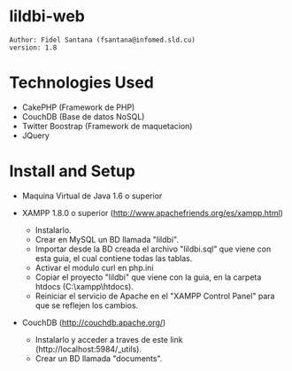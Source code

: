 lildbi-web
==========

    Author: Fidel Santana (fsantana@infomed.sld.cu)       
    version: 1.8
    
    
    
Technologies Used
=================

- CakePHP (Framework de PHP)
- CouchDB (Base de datos NoSQL)
- Twitter Boostrap (Framework de maquetacion)
- JQuery


    
Install and Setup
=================

- Maquina Virtual de Java 1.6 o superior

- XAMPP 1.8.0 o superior (http://www.apachefriends.org/es/xampp.html)
    - Instalarlo.
    - Crear en MySQL un BD llamada "lildbi".
    - Importar desde la BD creada el archivo "lildbi.sql" que viene con esta guia, el cual contiene todas las tablas.
    - Activar el modulo curl en php.ini
    - Copiar el proyecto "lildbi" que viene con la guia, en la carpeta htdocs (C:\xampp\htdocs).
    - Reiniciar el servicio de Apache en el "XAMPP Control Panel" para que se reflejen los cambios.

- CouchDB (http://couchdb.apache.org/)
    - Instalarlo y acceder a traves de este link (http://localhost:5984/_utils).
    - Crear un BD llamada "documents".
   



